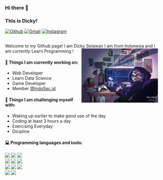 ﻿### Hi there 👋 
### This is Dicky!

[![Github](https://img.shields.io/badge/-Github-000?style=flat&logo=Github&logoColor=white)](https://github.com/dickysetiawans/dickysetiawans/)
[![Gmail](https://img.shields.io/badge/-Gmail-c14438?style=flat&logo=Gmail&logoColor=white)](selanli195@gmail.com)
[![Instagram](https://img.shields.io/badge/-Instagram-000?style=flat&logo=Instagram&logoColor=white)](https://www.instagram.com/dickysetiawans_/)

<br />
Welcome to my Github page! I am Dicky Seiawan I am from Indonesia and I am currently Learn Programming !  

<img align="right" alt="img" src="https://github.com/FernandoRoldan93/FernandoRoldan93/blob/master/cover_image.jpg" width="50%" height="auto" />


#### 🌱 Things I am currently working on: 
- Web Developer
- Learn Data Science
- Game Developer 
- Member <a href="https://github.com/indosec-id" target="_blank">@IndoSec.id</a>

#### :muscle: Things I am challenging myself with:
- Waking up earlier to make good use of the day
- Coding at least 3 hours a day
- Exercising Everyday
- Dicipline

#### :computer: Programming languages and tools: 
<p>

<code><img width="10%" src="https://www.vectorlogo.zone/logos/laravel/laravel-ar21.svg"></code>
<code><img width="10%" src="https://www.vectorlogo.zone/logos/php/php-ar21.svg"></code>
<code><img width="8%" src="https://www.vectorlogo.zone/logos/nodejs/nodejs-ar21.svg"></code>
<br />
<code><img width="10%" src="https://www.vectorlogo.zone/logos/djangoproject/djangoproject-ar21.svg"></code>
<code><img width="10%" src="https://www.vectorlogo.zone/logos/python/python-horizontal.svg"></code>
<code><img width="8%" src="https://www.vectorlogo.zone/logos/w3_html5/w3_html5-ar21.svg"></code>
<br />
<code><img width="10%" src="https://www.vectorlogo.zone/logos/reactjs/reactjs-ar21.svg"></code>
<code><img width="10%" src="https://www.vectorlogo.zone/logos/getbootstrap/getbootstrap-ar21.svg"></code>
<code><img width="10%" src="https://www.vectorlogo.zone/logos/javascript/javascript-horizontal.svg"></code>
<br />
<code><img width="10%" src="https://www.vectorlogo.zone/logos/visualstudio_code/visualstudio_code-ar21.svg"></code>
<code><img width="10%" src="https://www.vectorlogo.zone/logos/git-scm/git-scm-ar21.svg"></code>
</p>
